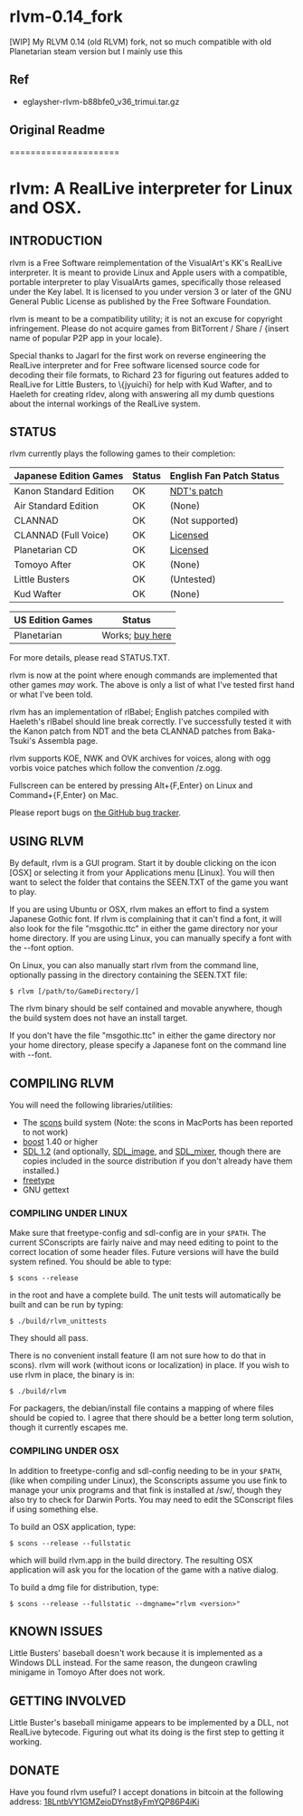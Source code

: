# rlvm-0.14_fork
[WIP] My RLVM 0.14 (old RLVM) fork, not so much compatible with old Planetarian steam version but I mainly use this  

## Ref
* eglaysher-rlvm-b88bfe0_v36_trimui.tar.gz

## Original Readme

=====================

rlvm: A RealLive interpreter for Linux and OSX.
===============================================

## INTRODUCTION

rlvm is a Free Software reimplementation of the VisualArt's KK's
RealLive interpreter. It is meant to provide Linux and Apple users with
a compatible, portable interpreter to play VisualArts games,
specifically those released under the Key label. It is licensed to you
under version 3 or later of the GNU General Public License as published
by the Free Software Foundation.

rlvm is meant to be a compatibility utility; it is not an excuse for
copyright infringement. Please do not acquire games from BitTorrent /
Share / {insert name of popular P2P app in your locale}.

Special thanks to Jagarl for the first work on reverse engineering the
RealLive interpreter and for Free software licensed source code for
decoding their file formats, to Richard 23 for figuring out features
added to RealLive for Little Busters, to \\{jyuichi} for help with Kud Wafter, and to Haeleth for creating rldev, along with answering all my dumb questions about the internal workings of the RealLive system.

## STATUS

rlvm currently plays the following games to their completion:

| Japanese Edition Games | Status          | English Fan Patch Status |
| ---------------------- | --------------- | ------------------------ |
| Kanon Standard Edition | OK              | [NDT's patch][kanon]     |
| Air Standard Edition   | OK              | (None)                   |
| CLANNAD                | OK              | (Not supported)          |
| CLANNAD (Full Voice)   | OK              | [Licensed][clannad]      |
| Planetarian CD         | OK              | [Licensed][planetarian]  |
| Tomoyo After           | OK              | (None)                   |
| Little Busters         | OK              | (Untested)               |
| Kud Wafter             | OK              | (None)                   |

| US Edition Games       | Status                         |
| ---------------------- | ------------------------------ |
| Planetarian            | Works; [buy here][planetarian] |

[kanon]: http://radicalr.pestermom.com/vn.html
[clannad]: https://sekaiproject.com/blog-en/sekai-project-and-visualarts-announce-the-licensing-of-clannad-full-voice-edition/
[planetarian]: http://store.steampowered.com/app/316720/

For more details, please read STATUS.TXT.

rlvm is now at the point where enough commands are implemented that
other games *may* work. The above is only a list of what I've tested
first hand or what I've been told.

rlvm has an implementation of rlBabel; English patches compiled with
Haeleth's rlBabel should line break correctly. I've successfully tested
it with the Kanon patch from NDT and the beta CLANNAD patches from
Baka-Tsuki's Assembla page.

rlvm supports KOE, NWK and OVK archives for voices, along with ogg
vorbis voice patches which follow the convention
<packnumber>/z<packnumber><sampleid>.ogg.

Fullscreen can be entered by pressing Alt+{F,Enter} on Linux and
Command+{F,Enter} on Mac.

Please report bugs on [the GitHub bug tracker][bugtracker].

[bugtracker]: https://github.com/eglaysher/rlvm/issues

## USING RLVM

By default, rlvm is a GUI program. Start it by double clicking on the
icon [OSX] or selecting it from your Applications menu [Linux]. You will
then want to select the folder that contains the SEEN.TXT of the game
you want to play.

If you are using Ubuntu or OSX, rlvm makes an effort to find a system
Japanese Gothic font. If rlvm is complaining that it can't find a font,
it will also look for the file "msgothic.ttc" in either the game
directory nor your home directory. If you are using Linux, you can
manually specify a font with the --font option.

On Linux, you can also manually start rlvm from the command line,
optionally passing in the directory containing the SEEN.TXT file:

    $ rlvm [/path/to/GameDirectory/]

The rlvm binary should be self contained and movable anywhere, though
the build system does not have an install target.

If you don't have the file "msgothic.ttc" in either the game directory
nor your home directory, please specify a Japanese font on the command
line with --font.

## COMPILING RLVM

You will need the following libraries/utilities:

- The [scons][scons] build system (Note: the scons in MacPorts has been
  reported to not work)
- [boost][boost] 1.40 or higher
- [SDL 1.2][sdl] (and optionally, [SDL_image][sdl_image], and
  [SDL_mixer][sdl_mixer], though there are copies included in the source
  distribution if you don't already have them installed.)
- [freetype][freetype]
- GNU gettext

[scons]: http://www.scons.org/
[boost]: http://www.boost.org/
[sdl]: http://libsdl.org/download-1.2.php
[sdl_image]: https://www.libsdl.org/projects/SDL_image/release-1.2.html
[sdl_mixer]: http://www.libsdl.org/projects/SDL_mixer/release-1.2.html
[freetype]: http://www.freetype.org/

### COMPILING UNDER LINUX

Make sure that freetype-config and sdl-config are in your `$PATH`. The
current SConscripts are fairly naive and may need editing to point to
the correct location of some header files. Future versions will have the
build system refined. You should be able to type:

    $ scons --release

in the root and have a complete build. The unit tests will automatically
be built and can be run by typing:

    $ ./build/rlvm_unittests

They should all pass.

There is no convenient install feature (I am not sure how to do that in
scons). rlvm will work (without icons or localization) in place. If you
wish to use rlvm in place, the binary is in:

    $ ./build/rlvm

For packagers, the debian/install file contains a mapping of where files should be copied to. I agree that there should be a better long term solution, though it currently escapes me.

### COMPILING UNDER OSX

In addition to freetype-config and sdl-config needing to be in your
`$PATH`, (like when compiling under Linux), the Sconscripts assume you use fink to manage your unix programs and that fink is installed at /sw/, though they also try to check for Darwin Ports. You may need to edit the SConscript files if using something else.

To build an OSX application, type:

    $ scons --release --fullstatic

which will build rlvm.app in the build directory. The resulting OSX
application will ask you for the location of the game with a native
dialog.

To build a dmg file for distribution, type:

    $ scons --release --fullstatic --dmgname="rlvm <version>"

## KNOWN ISSUES

Little Busters' baseball doesn't work because it is implemented as a
Windows DLL instead. For the same reason, the dungeon crawling minigame
in Tomoyo After does not work.

## GETTING INVOLVED

Little Buster's baseball minigame appears to be implemented by a DLL,
not RealLive bytecode. Figuring out what its doing is the first step to
getting it working.

## DONATE

Have you found rlvm useful? I accept donations in bitcoin at the following address: [18LntbVY1GMZeioDYnst8yFmYQP86P4iKi][bitcoin]

[bitcoin]: https://blockchain.info/address/18LntbVY1GMZeioDYnst8yFmYQP86P4iKi
